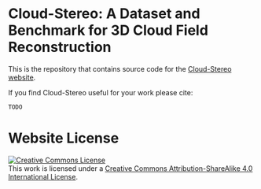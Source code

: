 # Cloud-Stereo: A Dataset and Benchmark for 3D Cloud Field Reconstruction

This is the repository that contains source code for the [Cloud-Stereo website](https://cloudstereo.github.io).

If you find Cloud-Stereo useful for your work please cite:
```
TODO
```

# Website License
<a rel="license" href="http://creativecommons.org/licenses/by-sa/4.0/"><img alt="Creative Commons License" style="border-width:0" src="https://i.creativecommons.org/l/by-sa/4.0/88x31.png" /></a><br />This work is licensed under a <a rel="license" href="http://creativecommons.org/licenses/by-sa/4.0/">Creative Commons Attribution-ShareAlike 4.0 International License</a>.
